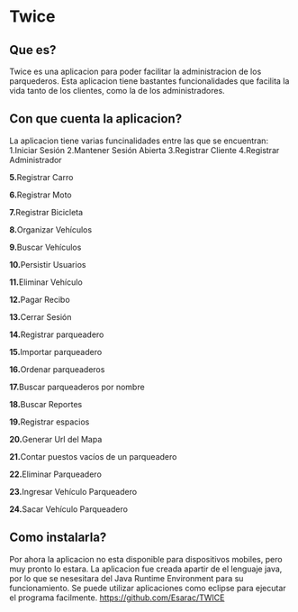 # Twice
## Que es?
Twice es una aplicacion para poder facilitar la administracion de los parquederos. Esta aplicacion tiene bastantes funcionalidades que facilita la vida tanto de los clientes, como la de los administradores.</p>
## Con que cuenta la aplicacion?
La aplicacion tiene varias funcinalidades entre las que se encuentran:
1.Iniciar Sesión
2.Mantener Sesión Abierta
3.Registrar Cliente
4.Registrar Administrador
  <p><b>5.</b>Registrar Carro</p>
  <p><b>6.</b>Registrar Moto</p>
  <p><b>7.</b>Registrar Bicicleta</p>
  <p><b>8.</b>Organizar Vehículos</p>
  <p><b>9.</b>Buscar Vehículos</p>
  <p><b>10.</b>Persistir Usuarios</p>
  <p><b>11.</b>Eliminar Vehículo</p>
  <p><b>12.</b>Pagar Recibo</p>
  <p><b>13.</b>Cerrar Sesión</p>
  <p><b>14.</b>Registrar parqueadero</p>
  <p><b>15.</b>Importar parqueadero</p>
  <p><b>16.</b>Ordenar parqueaderos</p>
  <p><b>17.</b>Buscar parqueaderos por nombre</p>
  <p><b>18.</b>Buscar Reportes</p>
  <p><b>19.</b>Registrar espacios</p>
  <p><b>20.</b>Generar Url del Mapa</p>
  <p><b>21.</b>Contar puestos vacíos de un parqueadero</p>
  <p><b>22.</b>Eliminar Parqueadero</p>
  <p><b>23.</b>Ingresar Vehículo Parqueadero</p>
  <p><b>24.</b>Sacar Vehículo Parqueadero</p>
  
## Como instalarla?
Por ahora la aplicacion no esta disponible para dispositivos mobiles, pero muy pronto lo estara. La aplicacion fue creada apartir de el lenguaje java, por lo que se nesesitara del Java Runtime Environment para su funcionamiento. Se puede utilizar aplicaciones como eclipse para ejecutar el programa facilmente.
https://github.com/Esarac/TWICE
